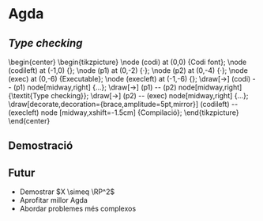 # Agda

## *Type checking*

\begin{center}
\begin{tikzpicture}
\node (codi) at (0,0) {Codi font};
\node (codileft) at (-1,0) {};
\node (p1) at (0,-2) {·};
\node (p2) at (0,-4) {·};
\node (exec) at (0,-6) {Executable};
\node (execleft) at (-1,-6) {};
\draw[->] (codi) -- (p1) node[midway,right] {...};
\draw[->] (p1) -- (p2) node[midway,right] {\textit{Type checking}};
\draw[->] (p2) -- (exec) node[midway,right] {...};
\draw[decorate,decoration={brace,amplitude=5pt,mirror}] (codileft) -- (execleft) node [midway,xshift=-1.5cm] {Compilació};
\end{tikzpicture}
\end{center}


## Demostració


## Futur

- Demostrar $X \simeq \RP^2$
- Aprofitar millor Agda
- Abordar problemes més complexos